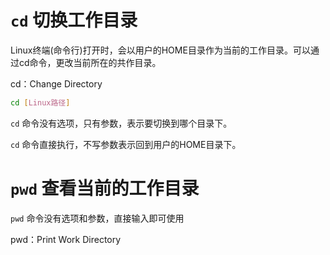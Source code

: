 # `cd` 切换工作目录

Linux终端(命令行)打开时，会以用户的HOME目录作为当前的工作目录。可以通过cd命令，更改当前所在的共作目录。

cd：Change Directory

```bash
cd [Linux路径]
```

`cd` 命令没有选项，只有参数，表示要切换到哪个目录下。

`cd` 命令直接执行，不写参数表示回到用户的HOME目录下。

# `pwd` 查看当前的工作目录

`pwd` 命令没有选项和参数，直接输入即可使用

pwd：Print Work Directory